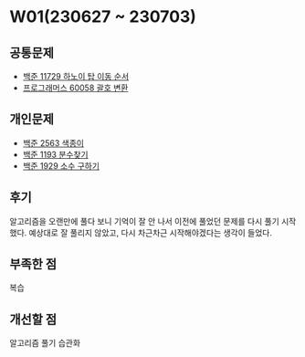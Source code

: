 # W01(230627 ~ 230703)

## 공통문제
- [백준 11729 하노이 탑 이동 순서](https://www.acmicpc.net/problem/11729)
- [프로그래머스 60058 괄호 변환](https://school.programmers.co.kr/learn/courses/30/lessons/60058?language=python3)

## 개인문제
- [백준 2563 색종이](https://www.acmicpc.net/problem/2563)
- [백준 1193 분수찾기](https://www.acmicpc.net/problem/1193)
- [백준 1929 소수 구하기](https://www.acmicpc.net/problem/1929)

## 후기
알고리즘을 오랜만에 풀다 보니 기억이 잘 안 나서 이전에 풀었던 문제를 다시 풀기 시작했다.
예상대로 잘 풀리지 않았고, 다시 차근차근 시작해야겠다는 생각이 들었다.

## 부족한 점
복습

## 개선할 점
알고리즘 풀기 습관화 